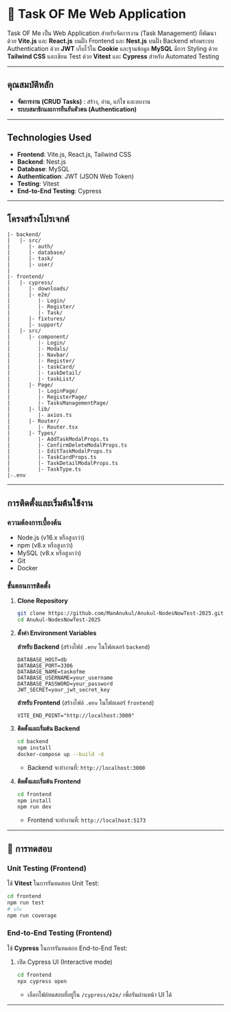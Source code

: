 # 📝 Task OF Me Web Application
Task OF Me เป็น Web Application สำหรับจัดการงาน (Task Management) ที่พัฒนาด้วย **Vite.js** และ **React.js** บนฝั่ง Frontend และ **Nest.js** บนฝั่ง Backend พร้อมระบบ Authentication ด้วย **JWT** เก็บไว้ใน **Cookie** และฐานข้อมูล **MySQL** มีการ Styling ด้วย **Tailwind CSS** และเขียน Test ด้วย **Vitest** และ **Cypress** สำหรับ Automated Testing

---

## คุณสมบัติหลัก

- **จัดการงาน (CRUD Tasks)** : สร้าง, อ่าน, แก้ไข และลบงาน
- **ระบบสมาชิกและการยืนยันตัวตน (Authentication)**

---

## Technologies Used

- **Frontend**: Vite.js, React.js, Tailwind CSS
- **Backend**: Nest.js
- **Database**: MySQL
- **Authentication**: JWT (JSON Web Token)
- **Testing**: Vitest
- **End-to-End Testing**: Cypress

---

## โครงสร้างโปรเจกต์

```
|- backend/
|   |- src/
|      |- auth/  
|      |- database/ 
|      |- task/ 
|      |- user/
|
|- frontend/
|   |- cypress/
|      |- downloads/
|      |- e2e/
|         |- Login/
|         |- Register/
|         |- Task/
|      |- fixtures/
|      |- support/
|   |- src/
|      |- component/
|         |- Login/
|         |- Modals/
|         |- Navbar/
|         |- Register/
|         |- taskCard/
|         |- taskDetail/
|         |- taskList/
|      |- Page/
|         |- LoginPage/
|         |- RegisterPage/
|         |- TasksManagementPage/
|      |- lib/
|         |- axios.ts
|      |- Router/
|         |- Router.tsx
|      |- Types/
|         |- AddTaskModalProps.ts
|         |- ConfirmDeleteModalProps.ts
|         |- EditTaskModalProps.ts
|         |- TaskCardProps.ts
|         |- TaskDetailModalProps.ts
|         |- TaskType.ts
|-.env
```

---

## การติดตั้งและเริ่มต้นใช้งาน

### ความต้องการเบื้องต้น

- Node.js (v16.x หรือสูงกว่า)
- npm (v8.x หรือสูงกว่า)
- MySQL (v8.x หรือสูงกว่า)
- Git
- Docker

### ขั้นตอนการติดตั้ง

1. **Clone Repository**

   ```bash
   git clone https://github.com/ManAnukul/Anukul-NodesNowTest-2025.git
   cd Anukul-NodesNowTest-2025
   ```

2. **ตั้งค่า Environment Variables**

   **สำหรับ Backend** (สร้างไฟล์ `.env` ในโฟลเดอร์ `backend`)

   ```env
   DATABASE_HOST=db
   DATABASE_PORT=3306
   DATABASE_NAME=taskofme
   DATABASE_USERNAME=your_username
   DATABASE_PASSWORD=your_password
   JWT_SECRET=your_jwt_secret_key
   ```

   **สำหรับ Frontend** (สร้างไฟล์ `.env` ในโฟลเดอร์ `frontend`)

   ```env
   VITE_END_POINT="http://localhost:3000"
   ```

3. **ติดตั้งและเริ่มต้น Backend**

   ```bash
   cd backend
   npm install
   docker-compose up --build -d
   ```

   - Backend จะทำงานที่: `http://localhost:3000`

4. **ติดตั้งและเริ่มต้น Frontend**
   ```bash
   cd frontend
   npm install
   npm run dev
   ```
   - Frontend จะทำงานที่: `http://localhost:5173`

---

## 🧪 การทดสอบ

### Unit Testing (Frontend)

ใช้ **Vitest** ในการรันทดสอบ Unit Test:

```bash
cd frontend
npm run test
# หรือ
npm run coverage
```

### End-to-End Testing (Frontend)

ใช้ **Cypress** ในการรันทดสอบ End-to-End Test:

1. เปิด Cypress UI (Interactive mode)

   ```bash
   cd frontend
   npx cypress open
   ```

   - เลือกไฟล์ทดสอบที่อยู่ใน `/cypress/e2e/` เพื่อรันผ่านหน้า UI ได้
---

